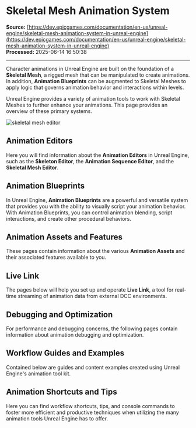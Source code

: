 # Skeletal Mesh Animation System

**Source:** [https://dev.epicgames.com/documentation/en-us/unreal-engine/skeletal-mesh-animation-system-in-unreal-engine](https://dev.epicgames.com/documentation/en-us/unreal-engine/skeletal-mesh-animation-system-in-unreal-engine)  
**Processed:** 2025-06-14 16:50:38

---

Character animations in Unreal Engine are built on the foundation of a **Skeletal Mesh**, a rigged mesh that can be manipulated to create animations. In addition, **Animation Blueprints** can be augmented to Skeletal Meshes to apply logic that governs animation behavior and interactions within levels.

Unreal Engine provides a variety of animation tools to work with Skeletal Meshes to further enhance your animations. This page provides an overview of these primary systems.

![skeletal mesh editor](https://d1iv7db44yhgxn.cloudfront.net/documentation/images/07dd510c-da64-4067-9c13-7439b2720cb1/overview.png)

## Animation Editors

Here you will find information about the **Animation Editors** in Unreal Engine, such as the **Skeleton Editor**, the **Animation Sequence Editor**, and the **Skeletal Mesh Editor**.

## Animation Blueprints

In Unreal Engine, **Animation Blueprints** are a powerful and versatile system that provides you with the ability to visually script your animation behavior. With Animation Blueprints, you can control animation blending, script interactions, and create other procedural behaviors.

## Animation Assets and Features

These pages contain information about the various **Animation Assets** and their associated features available to you.

## Live Link

The pages below will help you set up and operate **Live Link**, a tool for real-time streaming of animation data from external DCC environments.

## Debugging and Optimization

For performance and debugging concerns, the following pages contain information about animation debugging and optimization.

## Workflow Guides and Examples

Contained below are guides and content examples created using Unreal Engine's animation tool kit.

## Animation Shortcuts and Tips

Here you can find workflow shortcuts, tips, and console commands to foster more efficient and productive techniques when utilizing the many animation tools Unreal Engine has to offer.